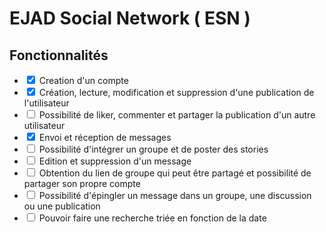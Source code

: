 # EJAD Social Network ( ESN )

## Fonctionnalités
* <input type="checkbox" checked> Creation d'un compte
* <input type="checkbox" checked> Création, lecture, modification et suppression d'une publication de l'utilisateur
* <input type="checkbox"> Possibilité de liker, commenter et partager la publication d'un autre utilisateur
* <input type="checkbox" checked> Envoi et réception de messages
* <input type="checkbox"> Possibilité d'intégrer un groupe et de poster des stories
* <input type="checkbox"> Edition et suppression d'un message
* <input type="checkbox"> Obtention du lien de groupe qui peut être partagé et possibilité de partager son propre compte
* <input type="checkbox"> Possibilité d'épingler un message dans un groupe, une discussion ou une publication
* <input type="checkbox"> Pouvoir faire une recherche triée en fonction de la date


